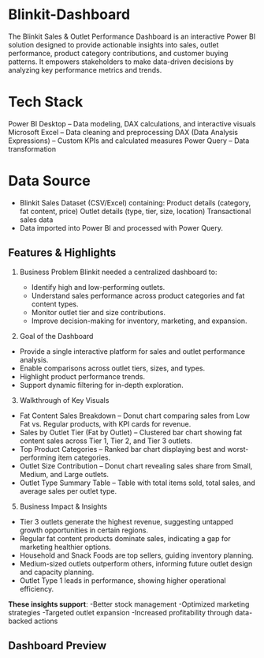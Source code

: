 # Blinkit-Dashboard
The Blinkit Sales & Outlet Performance Dashboard is an interactive Power BI solution designed to provide actionable insights into sales, outlet performance, product category contributions, and customer buying patterns.
It empowers stakeholders to make data-driven decisions by analyzing key performance metrics and trends.

# Tech Stack
Power BI Desktop – Data modeling, DAX calculations, and interactive visuals
Microsoft Excel – Data cleaning and preprocessing
DAX (Data Analysis Expressions) – Custom KPIs and calculated measures
Power Query – Data transformation

# Data Source
- Blinkit Sales Dataset (CSV/Excel) containing:
        Product details (category, fat content, price)
        Outlet details (type, tier, size, location)
        Transactional sales data
- Data imported into Power BI and processed with Power Query.

## Features & Highlights

1) Business Problem
Blinkit needed a centralized dashboard to:
   - Identify high and low-performing outlets.
   -  Understand sales performance across product categories and fat content types.
   -  Monitor outlet tier and size contributions.
   -  Improve decision-making for inventory, marketing, and expansion.

2) Goal of the Dashboard
- Provide a single interactive platform for sales and outlet performance analysis.
- Enable comparisons across outlet tiers, sizes, and types.
- Highlight product performance trends.
- Support dynamic filtering for in-depth exploration.

3) Walkthrough of Key Visuals
- Fat Content Sales Breakdown – Donut chart comparing sales from Low Fat vs. Regular products, with KPI cards for                                             revenue.
- Sales by Outlet Tier (Fat by Outlet) – Clustered bar chart showing fat content sales across Tier 1, Tier 2, and Tier                                                 3 outlets.
- Top Product Categories – Ranked bar chart displaying best and worst-performing item categories.
- Outlet Size Contribution – Donut chart revealing sales share from Small, Medium, and Large outlets.
- Outlet Type Summary Table – Table with total items sold, total sales, and average sales per outlet type.

5) Business Impact & Insights
- Tier 3 outlets generate the highest revenue, suggesting untapped growth opportunities in certain regions.
- Regular fat content products dominate sales, indicating a gap for marketing healthier options.
- Household and Snack Foods are top sellers, guiding inventory planning.
- Medium-sized outlets outperform others, informing future outlet design and capacity planning.
- Outlet Type 1 leads in performance, showing higher operational efficiency.

**These insights support**:
-Better stock management
-Optimized marketing strategies
-Targeted outlet expansion
-Increased profitability through data-backed actions

## Dashboard Preview
